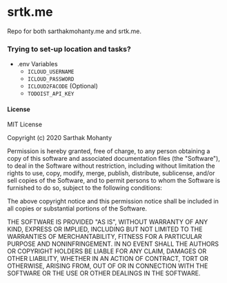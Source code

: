 # srtk.me

Repo for both sarthakmohanty.me and srtk.me.

### Trying to set-up location and tasks?

- .env Variables
  - `ICLOUD_USERNAME`
  - `ICLOUD_PASSWORD`
  - `ICLOUD2FACODE` (Optional)
  - `TODOIST_API_KEY`

#### License
MIT License

Copyright (c) 2020 Sarthak Mohanty

Permission is hereby granted, free of charge, to any person obtaining a copy
of this software and associated documentation files (the "Software"), to deal
in the Software without restriction, including without limitation the rights
to use, copy, modify, merge, publish, distribute, sublicense, and/or sell
copies of the Software, and to permit persons to whom the Software is
furnished to do so, subject to the following conditions:

The above copyright notice and this permission notice shall be included in all
copies or substantial portions of the Software.

THE SOFTWARE IS PROVIDED "AS IS", WITHOUT WARRANTY OF ANY KIND, EXPRESS OR
IMPLIED, INCLUDING BUT NOT LIMITED TO THE WARRANTIES OF MERCHANTABILITY,
FITNESS FOR A PARTICULAR PURPOSE AND NONINFRINGEMENT. IN NO EVENT SHALL THE
AUTHORS OR COPYRIGHT HOLDERS BE LIABLE FOR ANY CLAIM, DAMAGES OR OTHER
LIABILITY, WHETHER IN AN ACTION OF CONTRACT, TORT OR OTHERWISE, ARISING FROM,
OUT OF OR IN CONNECTION WITH THE SOFTWARE OR THE USE OR OTHER DEALINGS IN THE
SOFTWARE.
